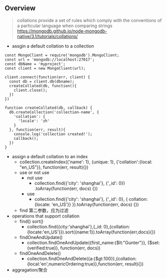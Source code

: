 ## Overview ##
> collations provide a set of rules which comply with the conventions of a particular language when comparing strings
> https://mongodb.github.io/node-mongodb-native/3.1/tutorials/collations/
+ assgin a default collation to a collection
```
const MongoClient = require('mongodb').MongoClient;
const url = 'mongodb://localhost:27017';
const dbName = 'myproject';
const client = new MongoClient(url);

client.connect(function(err, client) {
  const db = client.db(dbname);
  createCollated(db, function(){
    client.close();
  })
})

function createCollated(db, callback) {
  db.createCollection('collection-name', {
    'collation': {
      'locale': 'zh'
    }
  }, function(err, result){
    console.log('collection created!');
    callback();
  })
}
```
+ assign a default collation to an index
  + collection.createIndex({'name': 1}, {unique: 1}, {'collation':{local: "en_US"}}, function(err, result){})
  + use or not use
    + not use
      + collection.find({'city': 'shanghai'}, {'_id': 0})
          .toArray(function(err, docs) {})
    + use
      + collection.find({'city': 'shanghai'}, {'_id': 0}, {
        collation: {locate: 'en_US'}}
      }).toArray(function(err, docs) {})
  + find 第二参数，应为过滤
+ operations that support collation
  + find() sort()
    + collection.find({city:'shanghai'},{_id: 0},{collation:{locate:'en_US'}}).sort({name:1}).toArray(function(err,docs){})
  + findOneAndUpdate()
    + collection.findOneAndUpdate({first_name:{$lt:"Gunter"}}, {$set:{verified:true}}, function(err, docs))
  + findOneAndDelete()
    + collection.findOneAndDelete({a:{$gt:100}},{collation:{local:'en',numericOrdering:true}},function(err, result){})
+ aggragation/聚合
